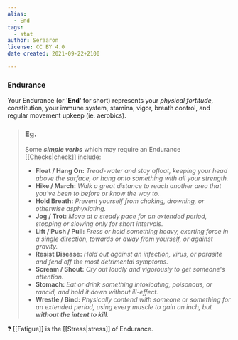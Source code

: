 ```yaml
---
alias:
  - End
tags:
  - stat
author: Seraaron
license: CC BY 4.0
date created: 2021-09-22+2100

---
```


### Endurance

Your Endurance (or '**End**' for short) represents your _physical fortitude_, constitution, your immune system, stamina, vigor, breath control, and regular movement upkeep (ie. aerobics).

> ### Eg.
> Some **_simple verbs_** which may require an Endurance [[Checks|check]] include:
>
> -   **Float / Hang On:** _Tread-water and stay afloat, keeping your head above the surface, or hang onto something with all your strength._
> -   **Hike / March:** _Walk a great distance to reach another area that you've been to before or know the way to._
> -   **Hold Breath:** _Prevent yourself from choking, drowning, or otherwise asphyxiating._
> -   **Jog / Trot:** _Move at a steady pace for an extended period, stopping or slowing only for short intervals._
> -   **Lift / Push / Pull:** _Press or hold something heavy, exerting force in a single direction, towards or away from yourself, or against gravity._
> -   **Resist Disease:** _Hold out against an infection, virus, or parasite and fend off the most detrimental symptoms._
> -   **Scream / Shout:** _Cry out loudly and vigorously to get someone's attention._
> -   **Stomach:** _Eat or drink something intoxicating, poisonous, or rancid, and hold it down without ill-effect._
> -   **Wrestle / Bind:** _Physically contend with someone or something for an extended period, using every muscle to gain an inch, but **without the intent to kill**._

❓ [[Fatigue]] is the [[Stress|stress]] of Endurance.
